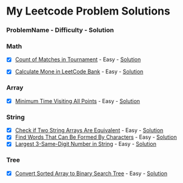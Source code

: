# My Leetcode Problem Solutions

### ProblemName - Difficulty - Solution

### Math

- [x] [Count of Matches in Tournament](https://leetcode.com/problems/count-of-matches-in-tournament/description/) - Easy - [Solution](/Math/count_of_matches_in_tournament.cpp)
-[x] [Calculate Mone in LeetCode Bank](https://leetcode.com/problems/calculate-money-in-leetcode-bank/description/) - Easy - [Solution](/Math/calculate_money_in_leetcode_bank.cpp)


### Array

- [x] [Minimum Time Visiting All Points](https://leetcode.com/problems/minimum-time-visiting-all-points/description/) - Easy - [Solution](/Array/minimum_time_visiting_all_points.cpp)


### String

- [x] [Check if Two String Arrays Are Equivalent](https://leetcode.com/problems/check-if-two-string-arrays-are-equivalent/) - Easy - [Solution](https://github.com/Shadman-Ahmed-Chowdhury/LeetCode-Problems-Solutions/blob/master/String/check_if_two_string_arrays_are_equivalent.cpp)
- [x] [Find Words That Can Be Formed By Characters]() - Easy - [Solution](/String/find_words_that_can_be_formed_by_characters.cpp)
- [x] [Largest 3-Same-Digit Number in String](https://leetcode.com/problems/largest-3-same-digit-number-in-string/description) - Easy - [Solution](/String/largest_3_same_digit_number_in_string.cpp)

### Tree

- [x] [Convert Sorted Array to Binary Search Tree](https://leetcode.com/problems/convert-sorted-array-to-binary-search-tree/description/) - Easy - [Solution](https://github.com/Shadman-Ahmed-Chowdhury/LeetCode-Problems-Solutions/blob/master/Tree/convert_sorted_array_to_bst.cpp)
